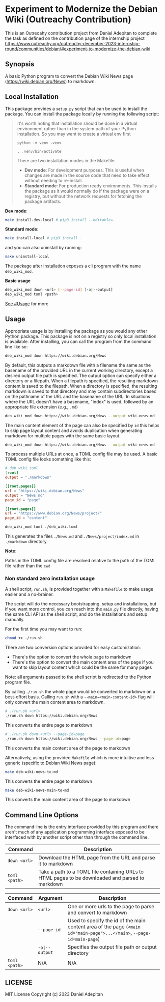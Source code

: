 # Experiment to Modernize the Debian Wiki (Outreachy Contribution)

This is an Outrecahy contribution project from Daniel Adepitan to complete the task as defined on
the contribution page of the internship project
https://www.outreachy.org/outreachy-december-2023-internship-round/communities/debian/#experiment-to-modernize-the-debian-wiki

## Synopsis

A basic Python program to convert the Debian Wiki News page (https://wiki.debian.org/News) to
markdown.

## Local Installation

This package provides a `setup.py` script that can be used to install the package. You can install
the package locally by running the following script:

> It's worth noting that installation should be done in a virtual environment rather than in the
> system path of your Python installation. So you may want to create a virtual env first
>
> `python -m venv .venv`
>
> `. .venv/bin/activate`
>
> There are two installation modes in the Makefile.
>
> - **Dev mode**: For development purposes. This is useful when changes are made in the source code
>   that need to take effect without needing to re-install.
> - **Standard mode**: For production ready environments. This installs the package as it would
>   normally do if the package were on a registry, but without the network requests for fetching the
>   package artifacts.

**Dev mode**:

```bash
make install-dev-local # pip3 install --editable=.
```

**Standard mode**:

```bash
make install-local # pip3 install .
```

and you can also uninstall by running:

```bash
make uninstall-local
```

The package after installation exposes a cli program with the name `deb_wiki_mod`.

**Basic usage**

```bash
deb_wiki_mod down <url> [--page-id] [-o|--output]
deb_wiki_mod toml <path>
```

[See #Usage](#usage) for more

## Usage

Appropriate usage is by installing the package as you would any other Python package. This package
is not on a registry so only local installation is available. After installing, you can call the
program from the command line like so:

```bash
deb_wiki_mod down https://wiki.debian.org/News
```

By default, this outputs a markdown file with a filename the same as the basename of the provided
URL in the current working directory, except a desired output file path is specified. The output
option can specify either a directory or a filepath. When a filepath is specified, the resulting
markdown content is saved to the filepath. When a directory is specified, the resulting markdown is
saved to that directory and may contain subdirectories based on the pathname of the URL and the
basename of the URL. In situations where the URL doesn't have a basename, "index" is used, followed
by an appropriate file extension (e.g., `.md`)

```bash
deb_wiki_mod down https://wiki.debian.org/News --output wiki-news.md
```

The main content element of the page can also be specified by `id` this helps to skip page layout
content and avoids duplication when generating markdown for multiple pages with the same basic
layout.

```bash
deb_wiki_mod down https://wiki.debian.org/News --output wiki-news.md --page-id page
```

To process multiple URLs at once, a TOML config file may be used. A basic TOML config file looks
something like this:

```toml
# deb_wiki.toml
[root]
output = "./markdown"

[[root.pages]]
url = "https://wiki.debian.org/News"
output = "News.md"
page_id = "page"

[[root.pages]]
url = "https://www.debian.org/News/project/"
page_id = "content"
```

```bash
deb_wiki_mod toml ./deb_wiki.toml
```

This generates the files `./News.md` and `./News/project/index.md` in `./markdown` directory.

**Note:**

Paths in the TOML config file are resolved relative to the path of the TOML file rather than the
`cwd`

### Non standard zero installation usage

A shell script, `run.sh`, is provided together with a `Makefile` to make usage easier and a
no-brainer.

The script will do the necessary bootstrapping, setup and installations, but if you want more
control, you can reach into the `main.py` file directly, having the same CLI API as the shell
script, and do the installations and setup manually.

For the first time you may want to run:

```bash
chmod +x ./run.sh
```

There are two conversion options provided for easy customization:

- There's the option to convert the whole page to markdown
- There's the option to convert the main content area of the page if you want to skip layout content
  which could be the same for many pages

Note: all arguments passed to the shell script is redirected to the Python program file.

By calling `./run.sh` the whole page would be converted to markdown on a best-effort basis. Calling
`run.sh` with a `--main=<main-content-id>` flag will only convert the main content area to markdown.

```bash
# ./run.sh <url>
./run.sh down https://wiki.debian.org/News
```

This converts the entire page to markdown

```bash
# ./run.sh down <url> --page-id=page
./run.sh down https://wiki.debian.org/News --page-id=page
```

This converts the main content area of the page to markdown

Alternatively, using the provided `Makefile` which is more intuitive and less generic (specific to
Debian Wiki News page):

```bash
make deb-wiki-news-to-md
```

This converts the entire page to markdown

```bash
make deb-wiki-news-main-to-md
```

This converts the main content area of the page to markdown

## Command Line Options

The command line is the entry interface provided by this program and there aren't much of any
application programming interface exposed to be interfaced with by another script other than through
the command line.

| Command       | Description                                                                                      |
| ------------- | ------------------------------------------------------------------------------------------------ |
| `down <url>`  | Download the HTML page from the URL and parse it to markdown                                     |
| `toml <path>` | Take a path to a TOML file containing URLs to HTML pages to be downloaded and parsed to markdown |

| Command       | Argument       | Description                                                                                                            |
| ------------- | -------------- | ---------------------------------------------------------------------------------------------------------------------- |
| `down <url>`  | `<url>`        | One or more urls to the page to parse and convert to markdown                                                          |
|               | `--page-id`    | Used to specify the id of the main content area of the page (`<main id="main-page">...</main>`, `--page-id=main-page`) |
|               | `-o\|--output` | Specifies the output file path or output directory                                                                     |
| `toml <path>` | N/A            | N/A                                                                                                                    |

## LICENSE

MIT License Copyright (c) 2023 Daniel Adepitan
